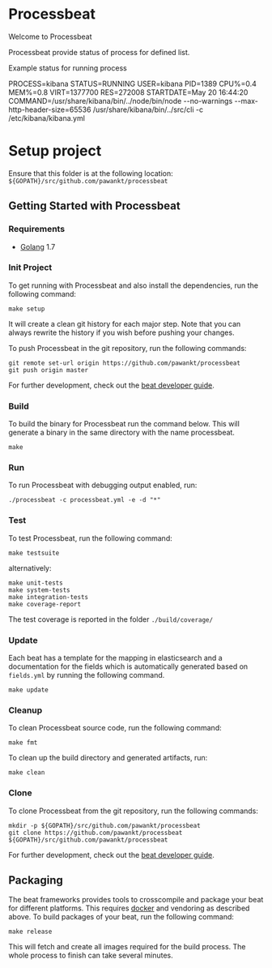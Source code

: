 # Processbeat

Welcome to Processbeat

Processbeat provide status of process for defined list.

Example status for running process

PROCESS=kibana STATUS=RUNNING USER=kibana PID=1389 CPU%=0.4 MEM%=0.8 VIRT=1377700 RES=272008 STARTDATE=May 20 16:44:20 COMMAND=/usr/share/kibana/bin/../node/bin/node --no-warnings --max-http-header-size=65536 /usr/share/kibana/bin/../src/cli -c /etc/kibana/kibana.yml 


# Setup project

Ensure that this folder is at the following location:
`${GOPATH}/src/github.com/pawankt/processbeat`

## Getting Started with Processbeat

### Requirements

* [Golang](https://golang.org/dl/) 1.7

### Init Project
To get running with Processbeat and also install the
dependencies, run the following command:

```
make setup
```

It will create a clean git history for each major step. Note that you can always rewrite the history if you wish before pushing your changes.

To push Processbeat in the git repository, run the following commands:

```
git remote set-url origin https://github.com/pawankt/processbeat
git push origin master
```

For further development, check out the [beat developer guide](https://www.elastic.co/guide/en/beats/libbeat/current/new-beat.html).

### Build

To build the binary for Processbeat run the command below. This will generate a binary
in the same directory with the name processbeat.

```
make
```


### Run

To run Processbeat with debugging output enabled, run:

```
./processbeat -c processbeat.yml -e -d "*"
```


### Test

To test Processbeat, run the following command:

```
make testsuite
```

alternatively:
```
make unit-tests
make system-tests
make integration-tests
make coverage-report
```

The test coverage is reported in the folder `./build/coverage/`

### Update

Each beat has a template for the mapping in elasticsearch and a documentation for the fields
which is automatically generated based on `fields.yml` by running the following command.

```
make update
```


### Cleanup

To clean  Processbeat source code, run the following command:

```
make fmt
```

To clean up the build directory and generated artifacts, run:

```
make clean
```


### Clone

To clone Processbeat from the git repository, run the following commands:

```
mkdir -p ${GOPATH}/src/github.com/pawankt/processbeat
git clone https://github.com/pawankt/processbeat ${GOPATH}/src/github.com/pawankt/processbeat
```


For further development, check out the [beat developer guide](https://www.elastic.co/guide/en/beats/libbeat/current/new-beat.html).


## Packaging

The beat frameworks provides tools to crosscompile and package your beat for different platforms. This requires [docker](https://www.docker.com/) and vendoring as described above. To build packages of your beat, run the following command:

```
make release
```

This will fetch and create all images required for the build process. The whole process to finish can take several minutes.
